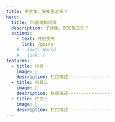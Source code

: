 ```yaml
---
title: 子非鱼，安知鱼之乐？
hero:
  title: TC前端知识库
  description: 子非鱼，安知鱼之乐？
  actions:
    - text: 开始使用
      link: /guide
    # - text: World
    #   link: /
features:
  - title: 栏目一
    image: 💎
    description: 栏目描述----------------
  - title: 栏目二
    image: 🌈
    description: 栏目描述----------------
  - title: 栏目三
    image: 🚀
    description: 栏目描述----------------
---
```

